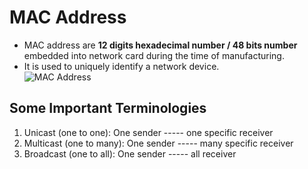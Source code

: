 # MAC Address

- MAC address are <b>12 digits hexadecimal number / 48 bits number</b> embedded into network card during the time of manufacturing.
- It is used to uniquely identify a network device.
  <br>
  ![MAC Address](https://media.geeksforgeeks.org/wp-content/uploads/mac.jpg)

## Some Important Terminologies

1. Unicast (one to one): One sender ----- one specific receiver
2. Multicast (one to many): One sender ----- many specific receiver
3. Broadcast (one to all): One sender ----- all receiver
